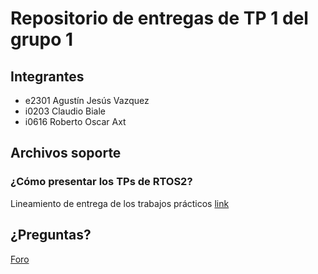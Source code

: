 # Repositorio de entregas de TP 1  del grupo 1

## Integrantes

- e2301 Agustín Jesús Vazquez
- i0203 Claudio Biale
- i0616 Roberto Oscar Axt

## Archivos soporte

### ¿Cómo presentar los TPs de RTOS2?

Lineamiento de entrega de los trabajos prácticos [link](https://docs.google.com/document/d/1pBKKIp1kStNfpR3qXb3PKdGLwSj35-tEFL51a0DGfAs/edit?usp=sharing)

## ¿Preguntas?

[Foro](https://campusposgrado.fi.uba.ar/mod/forum/view.php?id=10780)
